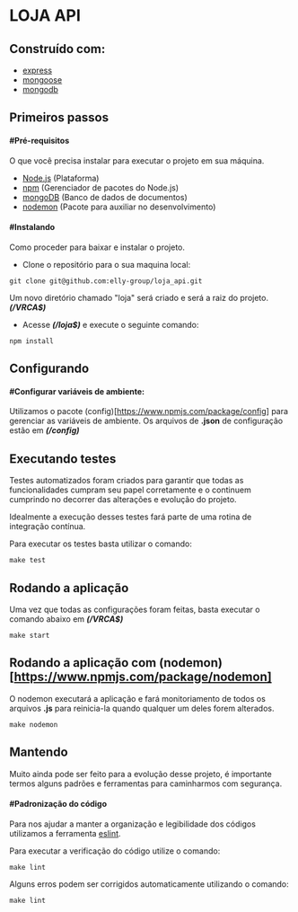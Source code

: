 # LOJA API

## Construído com:
- [express](https://github.com/expressjs/express)
- [mongoose](https://github.com/Automattic/mongoose)
- [mongodb](https://github.com/mongodb/node-mongodb-native)


## Primeiros passos

#### #Pré-requisitos
O que você precisa instalar para executar o projeto em sua máquina.

- [Node.js](https://nodejs.org/en/download/current/) (Plataforma)
- [npm](https://www.npmjs.com/get-npm?utm_source=house&utm_medium=homepage&utm_campaign=free%20orgs&utm_term=Install%20npm) (Gerenciador de pacotes do Node.js)
- [mongoDB](https://www.mongodb.com/) (Banco de dados de documentos)
- [nodemon](https://www.npmjs.com/package/nodemon) (Pacote para auxiliar no desenvolvimento)


#### #Instalando
Como proceder para baixar e instalar o projeto.

- Clone o repositório para o sua maquina local:
```
git clone git@github.com:elly-group/loja_api.git
```
Um novo diretório chamado "loja" será criado e será a raiz do projeto. **_(/VRCA$)_**

- Acesse **_(/loja$)_** e execute o seguinte comando:
```
npm install
```

## Configurando

#### #Configurar variáveis de ambiente:

Utilizamos o pacote (config)[https://www.npmjs.com/package/config] para gerenciar as variáveis de ambiente. 
Os arquivos de **.json** de configuração estão em **_(/config)_**

## Executando testes
Testes automatizados foram criados para garantir que todas as funcionalidades cumpram seu papel corretamente e o continuem cumprindo no decorrer das alterações e evolução do projeto.

Idealmente a execução desses testes fará parte de uma rotina de integração contínua.

Para executar os testes basta utilizar o comando:

```
make test
```
## Rodando a aplicação
Uma vez que todas as configurações foram feitas, basta executar o comando abaixo em **_(/VRCA$)_**

```
make start
```

## Rodando a aplicação com (nodemon)[https://www.npmjs.com/package/nodemon]
O nodemon executará a aplicação e fará monitoriamento de todos os arquivos **.js** para reinicia-la quando qualquer um deles forem alterados.

```
make nodemon
```

## Mantendo

Muito ainda pode ser feito para a evolução desse projeto, é importante termos alguns padrões e ferramentas para caminharmos com segurança.

#### #Padronização do código

Para nos ajudar a manter a organização e legibilidade dos códigos utilizamos a ferramenta [eslint](https://eslint.org/).

Para executar a verificação do código utilize o comando:

```
make lint
```

Alguns erros podem ser corrigidos automaticamente utilizando o comando:

```
make lint
```
